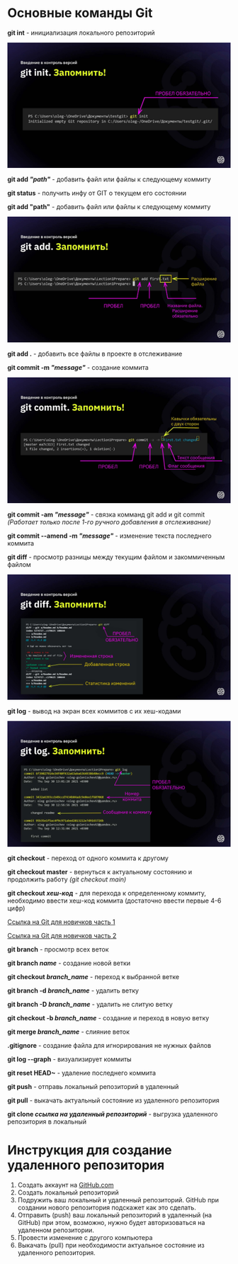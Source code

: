 # Основные команды Git

**git int** - инициализация локального репозиторий

![image](init.jpg) 

**git add _"path"_** - добавить файл или файлы к следующему коммиту 

**git status** - получить инфу от GIT о текущем его состоянии

**git add "path"** - добавить файл или файлы к следующему коммиту 

![image](add.jpg)

**git add .** - добавить все файлы в проекте в отслеживание 

**git commit -m _"message"_** - создание коммита

![image](commit.jpg)

**git commit -am _"message"_** - связка комманд git add и git commit *(Работает только после 1-го ручного добавления в отслеживание)*

**git commit --amend -m _"message"_** - изменение текста последнего коммита

**git diff** - просмотр разницы между текущим файлом и закоммиченным файлом

![image](diff.jpg)

**git log** - вывод на экран всех коммитов с их хеш-кодами

![image](log.jpg)

**git checkout** - переход от одного коммита к другому

**git checkout master** - вернуться к актуальному состоянию и продолжить работу *(git checkout main)*

**git checkout _хеш-код_** - для перехода к определенному коммиту, необходимо ввести хеш-код коммита (достаточно ввести первые 4-6 цифр)

[Ссылка на Git для новичков часть 1](https://habr.com/ru/articles/541258/)

[Ссылка на Git для новичков часть 2](https://habr.com/ru/articles/542616/)

__git branch__ - просмотр всех веток 

**git branch _name_** - создание новой ветки 

**git checkout _branch_name_** - переход к выбранной ветке

**git branch -d _branch_name_** - удалить ветку

**git branch -D _branch_name_** - удалить не слитую ветку

**git checkout -b _branch_name_** - создание и переход в новую ветку 

**git merge _branch_name_** - слияние веток

**.gitignore** - создание файла для игнорирования не нужных файлов

**git log --graph** - визуализирует коммиты 

**git reset HEAD~** - удаление последнего коммита 

**git push** - отправь локальный репозиторий в удаленный 

**git pull** - выкачать актуальный состояние из удаленного репозитория

**git clone _ссылка на удаленный репозиторий_** - выгрузка удаленного репозитория в локальный 

# Инструкция для создание удаленного репозитория 

1. Создать аккаунт на [GitHub.com](https://github.com)
2. Создать локальный репозиторий 
3. Подружить ваш локальный и удаленный репозиторий. GitHub при создании нового репозитория подскажет как это сделать.
4. Отправить (push) ваш локальный репозиторий в удаленный (на GitHub) при этом, возможно, нужно будет авторизоваться на удаленном репозитории. 
5. Провести изменение с другого компьютера
6. Выкачать (pull) при необходимости актуальное состояние из удаленного репозитория.